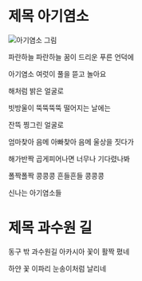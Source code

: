 # 제목 아기염소
![아기염소 그림](./baby-goat.PNG)

파란하늘 파란하늘 꿈이 드리운 푸른 언덕에

아기염소 여럿이 풀을 뜯고 놀아요

해처럼 밝은 얼굴로

빗방울이 뚝뚝뚝뚝 떨어지는 날에는

잔뜩 찡그린 얼굴로

엄마찾아 음메 아빠찾아 음메 울상을 짓다가

해가반짝 곱게피어나면 너무나 기다렸나봐

폴짝폴짝 콩콩콩 흔들흔들 콩콩콩

신나는 아기염소들

# 제목 과수원 길
동구 밖 과수원길 아카시아 꽃이 활짝 폈네

하얀 꽃 이파리 눈송이처럼 날리네

